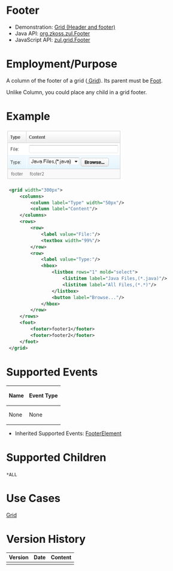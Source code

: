 

# Footer

- Demonstration: [Grid (Header and footer)](http://www.zkoss.org/zkdemo/grid/header_and_footer)
- Java API: [org.zkoss.zul.Footer](https://www.zkoss.org/javadoc/latest/zk/org/zkoss/zul/Footer.html)
- JavaScript API: [zul.grid.Footer](https://www.zkoss.org/javadoc/latest/jsdoc/classes/zul.grid.Footer.html)


# Employment/Purpose

A column of the footer of a grid ([ Grid]({{site.baseurl}}/zk_component_ref/grid)). Its parent must be
[ Foot]({{site.baseurl}}/zk_component_ref/foot).

Unlike Column, you could place any child in a grid footer.

# Example

![](/zk_component_ref/images/ZKComRef_Foot_Example.png)

```xml
 <grid width="300px">
     <columns>
         <column label="Type" width="50px"/>
         <column label="Content"/>
     </columns>
     <rows>
         <row>
             <label value="File:"/>
             <textbox width="99%"/>
         </row>
         <row>
             <label value="Type:"/>
             <hbox>
                 <listbox rows="1" mold="select">
                     <listitem label="Java Files,(*.java)"/>
                     <listitem label="All Files,(*.*)"/>
                 </listbox>
                 <button label="Browse..."/>
             </hbox>
         </row>
     </rows>
     <foot>
         <footer>footer1</footer>
         <footer>footer2</footer>
     </foot>
 </grid>
```

# Supported Events

<table>
<thead>
<tr class="header">
<th><center>
<p>Name</p>
</center></th>
<th><center>
<p>Event Type</p>
</center></th>
</tr>
</thead>
<tbody>
<tr class="odd">
<td><p>None</p></td>
<td><p>None</p></td>
</tr>
</tbody>
</table>

- Inherited Supported Events: [ FooterElement]({{site.baseurl}}/zk_component_ref/base_components/footerelement#Supported_Events)

# Supported Children

`*ALL`

# Use Cases

[ Grid]({{site.baseurl}}/zk_component_ref/grid#Use_Cases)

# Version History



| Version | Date | Content |
|---------|------|---------|
|         |      |         |


